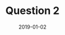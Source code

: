 --- 
layout: layouts/questions.njk 
title: Question 2
date: 2019-01-02
question: How old are you?
next: /question-3/
prev: /question-1/
input: number
tags:
    - question
---